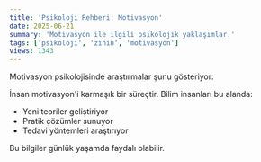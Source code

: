 ```yaml
---
title: 'Psikoloji Rehberi: Motivasyon'
date: 2025-06-21
summary: 'Motivasyon ile ilgili psikolojik yaklaşımlar.'
tags: ['psikoloji', 'zihin', 'motivasyon']
views: 1343
---
```


Motivasyon psikolojisinde araştırmalar şunu gösteriyor:

İnsan motivasyon'i karmaşık bir süreçtir. Bilim insanları bu alanda:
- Yeni teoriler geliştiriyor
- Pratik çözümler sunuyor
- Tedavi yöntemleri araştırıyor

Bu bilgiler günlük yaşamda faydalı olabilir.